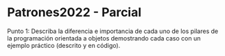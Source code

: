 # Patrones2022 - Parcial
Punto 1: Describa la diferencia e importancia de cada uno de los pilares de la programación orientada a objetos demostrando cada caso con un ejemplo práctico (descrito y en código).
